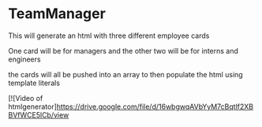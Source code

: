 # TeamManager



This will generate an html with three different employee cards

One card will be for managers and the other two will be for interns and engineers

the cards will all be pushed into an array to then populate the html using template literals

[![Video of htmlgenerator]https://drive.google.com/file/d/16wbgwqAVbYyM7cBqtlf2XBBVfWCE5lCb/view